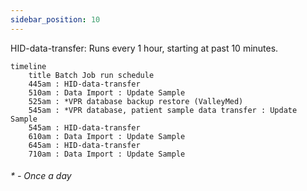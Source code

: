 ```yaml
---
sidebar_position: 10
---
```


HID-data-transfer: Runs every 1 hour, starting at past 10 minutes.

```mermaid
timeline
    title Batch Job run schedule
    445am : HID-data-transfer
    510am : Data Import : Update Sample
    525am : *VPR database backup restore (ValleyMed)
    545am : *VPR database, patient sample data transfer : Update Sample 
    545am : HID-data-transfer
    610am : Data Import : Update Sample
    645am : HID-data-transfer
    710am : Data Import : Update Sample
```
###### * - Once a day